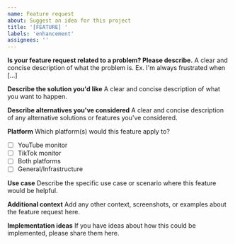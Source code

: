 ```yaml
---
name: Feature request
about: Suggest an idea for this project
title: '[FEATURE] '
labels: 'enhancement'
assignees: ''
---
```


**Is your feature request related to a problem? Please describe.**
A clear and concise description of what the problem is. Ex. I'm always frustrated when [...]

**Describe the solution you'd like**
A clear and concise description of what you want to happen.

**Describe alternatives you've considered**
A clear and concise description of any alternative solutions or features you've considered.

**Platform**
Which platform(s) would this feature apply to?
- [ ] YouTube monitor
- [ ] TikTok monitor
- [ ] Both platforms
- [ ] General/Infrastructure

**Use case**
Describe the specific use case or scenario where this feature would be helpful.

**Additional context**
Add any other context, screenshots, or examples about the feature request here.

**Implementation ideas**
If you have ideas about how this could be implemented, please share them here.